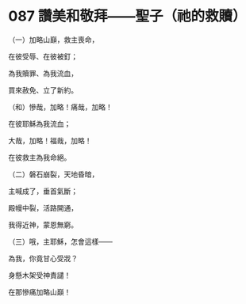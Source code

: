 # 087 讚美和敬拜——聖子（祂的救贖）

（一）加略山巔，救主喪命，

在彼受辱、在彼被釘；

為我贖罪、為我流血，

買來赦免、立了新約。

（和）慘哉，加略！痛哉，加略！

在彼耶穌為我流血；

大哉，加略！福哉，加略！

在彼救主為我命絕。

（二）磐石崩裂，天地昏暗，

主喊成了，垂首氣斷；

殿幔中裂，活路開通，

我得近神，蒙恩無窮。

（三）哦，主耶穌，怎會這樣——

為我，你竟甘心受戕？

身懸木架受神責譴！

在那慘痛加略山巔！

